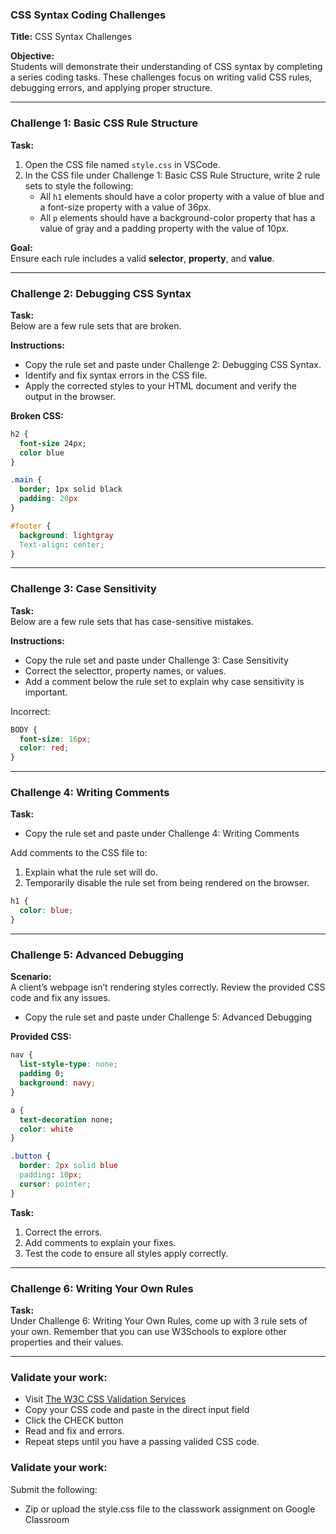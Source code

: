 ### **CSS Syntax Coding Challenges**

**Title:** CSS Syntax Challenges

**Objective:**  
Students will demonstrate their understanding of CSS syntax by completing a series coding tasks. These challenges focus on writing valid CSS rules, debugging errors, and applying proper structure.

---

### **Challenge 1: Basic CSS Rule Structure**

**Task:**

1. Open the CSS file named `style.css` in VSCode.
2. In the CSS file under Challenge 1: Basic CSS Rule Structure, write 2 rule sets to style the following:
   - All `h1` elements should have a color property with a value of blue and a font-size property with a value of 36px.
   - All `p` elements should have a background-color property that has a value of gray and a padding property with the value of 10px.

**Goal:**  
Ensure each rule includes a valid **selector**, **property**, and **value**.

---

### **Challenge 2: Debugging CSS Syntax**

**Task:**  
Below are a few rule sets that are broken.

**Instructions:**

- Copy the rule set and paste under Challenge 2: Debugging CSS Syntax.
- Identify and fix syntax errors in the CSS file.
- Apply the corrected styles to your HTML document and verify the output in the browser.

**Broken CSS:**

```css
h2 {
  font-size 24px;
  color blue
}

.main {
  border; 1px solid black
  padding: 20px
}

#footer {
  background: lightgray
  Text-align: center;
}
```

---

### **Challenge 3: Case Sensitivity**

**Task:**  
Below are a few rule sets that has case-sensitive mistakes.

**Instructions:**

- Copy the rule set and paste under Challenge 3: Case Sensitivity
- Correct the selecttor, property names, or values.
- Add a comment below the rule set to explain why case sensitivity is important.

Incorrect:

```css
BODY {
  font-size: 16px;
  color: red;
}
```

---

### **Challenge 4: Writing Comments**

**Task:**

- Copy the rule set and paste under Challenge 4: Writing Comments

Add comments to the CSS file to:

1. Explain what the rule set will do.
2. Temporarily disable the rule set from being rendered on the browser.

```css
h1 {
  color: blue;
}
```

---

### **Challenge 5: Advanced Debugging**

**Scenario:**  
A client’s webpage isn’t rendering styles correctly. Review the provided CSS code and fix any issues.

- Copy the rule set and paste under Challenge 5: Advanced Debugging

**Provided CSS:**

```css
nav {
  list-style-type: none;
  padding 0;
  background: navy;
}

a {
  text-decoration none;
  color: white
}

.button {
  border: 2px solid blue
  padding: 10px;
  cursor: pointer;
}
```

**Task:**

1. Correct the errors.
2. Add comments to explain your fixes.
3. Test the code to ensure all styles apply correctly.

---

### **Challenge 6: Writing Your Own Rules**

**Task:**  
Under Challenge 6: Writing Your Own Rules, come up with 3 rule sets of your own. Remember that you can use W3Schools to explore other properties and their values.

---

### **Validate your work:**

- Visit [The W3C CSS Validation Services](https://jigsaw.w3.org/css-validator/#validate_by_input)
- Copy your CSS code and paste in the direct input field
- Click the CHECK button
- Read and fix and errors.
- Repeat steps until you have a passing valided CSS code.

### **Validate your work:**

Submit the following:

- Zip or upload the style.css file to the classwork assignment on Google Classroom
